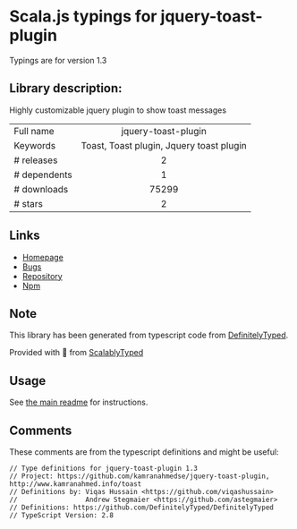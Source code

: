 
# Scala.js typings for jquery-toast-plugin

Typings are for version 1.3

## Library description:
Highly customizable jquery plugin to show toast messages

|                    |                 |
| ------------------ | :-------------: |
| Full name          | jquery-toast-plugin |
| Keywords           | Toast, Toast plugin, Jquery toast plugin |
| # releases         | 2 |
| # dependents       | 1 |
| # downloads        | 75299 |
| # stars            | 2 |

## Links
- [Homepage](http://www.kamranahmed.info/toast)
- [Bugs](https://github.com/kamranahmedse/jquery-toast-plugin/issues)
- [Repository](https://github.com/kamranahmedse/jquery-toast-plugin)
- [Npm](https://www.npmjs.com/package/jquery-toast-plugin)
    


## Note
This library has been generated from typescript code from [DefinitelyTyped](https://definitelytyped.org).

Provided with :purple_heart: from [ScalablyTyped](https://github.com/oyvindberg/ScalablyTyped)

## Usage
See [the main readme](../../readme.md) for instructions.

## Comments

These comments are from the typescript definitions and might be useful:
```
// Type definitions for jquery-toast-plugin 1.3
// Project: https://github.com/kamranahmedse/jquery-toast-plugin, http://www.kamranahmed.info/toast
// Definitions by: Viqas Hussain <https://github.com/viqashussain>
//                 Andrew Stegmaier <https://github.com/astegmaier>
// Definitions: https://github.com/DefinitelyTyped/DefinitelyTyped
// TypeScript Version: 2.8

```

